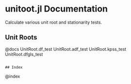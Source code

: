 
<a id='unitoot.jl-Documentation-1'></a>

# unitoot.jl Documentation


Calculate various unit root and stationarity tests.


<a id='Unit-Roots-1'></a>

## Unit Roots



@docs UnitRoot.df_test UnitRoot.adf_test UnitRoot.kpss_test UnitRoot.dfgls_test


```

## Index

```


@index


```

